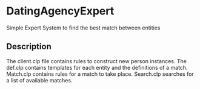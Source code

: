 # DatingAgencyExpert
Simple Expert System to find the best match between entities
## Description
The client.clp file contains rules to construct new person instances. The def.clp contains templates for each entity and the definitions of a match. Match.clp contains rules for a match to take place. Search.clp searches for a list of available matches.
